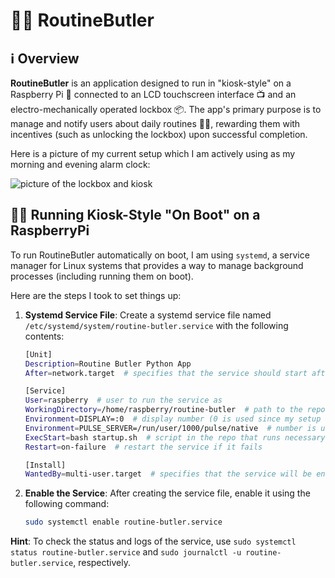 # 🎩✨ RoutineButler

## ℹ️ Overview

**RoutineButler** is an application designed to run in "kiosk-style" on a Raspberry Pi 🥧 connected to an LCD touchscreen interface 📺 and an electro-mechanically operated lockbox 📦. The app's primary purpose is to manage and notify users about daily routines 🏋️‍♂️, rewarding them with incentives (such as unlocking the lockbox) upon successful completion.

Here is a picture of my current setup which I am actively using as my morning and evening alarm clock:

![picture of the lockbox and kiosk](https://i.imgur.com/64x0Byw.jpeg)

## 🏃👞 Running Kiosk-Style "On Boot" on a RaspberryPi

To run RoutineButler automatically on boot, I am using `systemd`, a service manager for Linux systems that provides a way to manage background processes (including running them on boot).

Here are the steps I took to set things up:

1. **Systemd Service File**: Create a systemd service file named `/etc/systemd/system/routine-butler.service` with the following contents:

    ```bash
    [Unit]
    Description=Routine Butler Python App
    After=network.target  # specifies that the service should start after the network is available

    [Service]
    User=raspberry  # user to run the service as
    WorkingDirectory=/home/raspberry/routine-butler  # path to the repo
    Environment=DISPLAY=:0  # display number (0 is used since my setup has only one display)
    Environment=PULSE_SERVER=/run/user/1000/pulse/native  # number is user-specific... 1000 is the common, default user-value
    ExecStart=bash startup.sh  # script in the repo that runs necessary commands to start the app on Raspberry Pi
    Restart=on-failure  # restart the service if it fails

    [Install]
    WantedBy=multi-user.target  # specifies that the service will be enabled during the multi-user system boot process
    ```

2. **Enable the Service**: After creating the service file, enable it using the following command:

    ```bash
    sudo systemctl enable routine-butler.service
    ```

**Hint**: To check the status and logs of the service, use `sudo systemctl status routine-butler.service` and `sudo journalctl -u routine-butler.service`, respectively.
